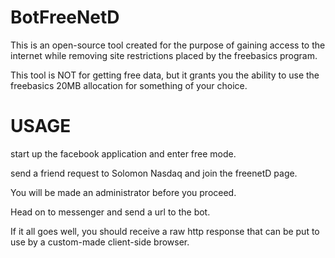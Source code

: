 # BotFreeNetD

This is an open-source tool created for the purpose of gaining access to the internet while removing site restrictions placed by the freebasics program.

This tool is NOT for getting free data, but it grants you the ability to use the freebasics 20MB allocation for something of your choice.

# USAGE

start up the facebook application and enter free mode.

send a friend request to Solomon Nasdaq and join the freenetD page.

You will be made an administrator before you proceed.

Head on to messenger and send a url to the bot.

If it all goes well, you should receive a raw http response that can be put to use by a custom-made client-side browser.
